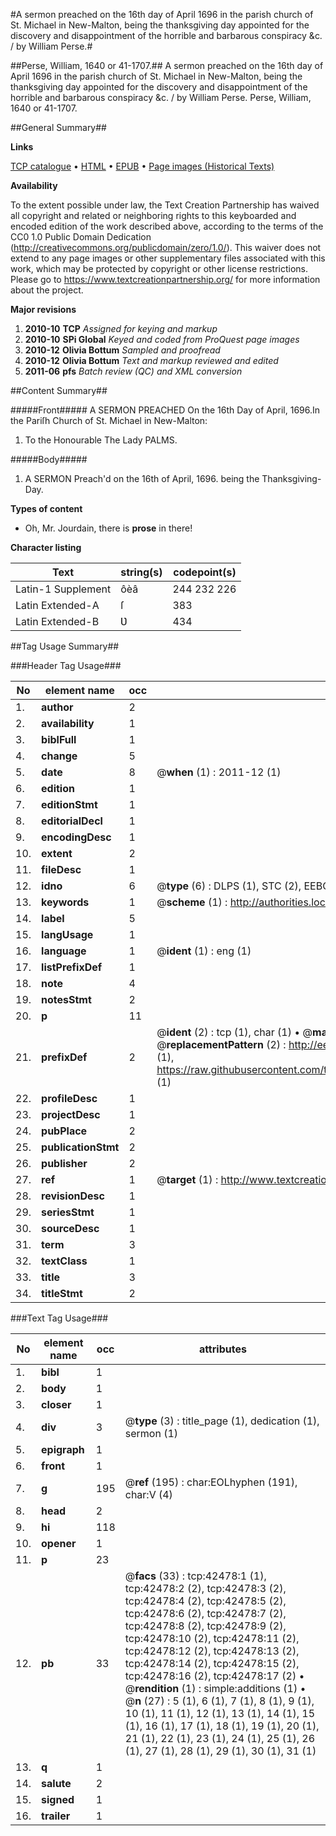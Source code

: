 #A sermon preached on the 16th day of April 1696 in the parish church of St. Michael in New-Malton, being the thanksgiving day appointed for the discovery and disappointment of the horrible and barbarous conspiracy &c. / by William Perse.#

##Perse, William, 1640 or 41-1707.##
A sermon preached on the 16th day of April 1696 in the parish church of St. Michael in New-Malton, being the thanksgiving day appointed for the discovery and disappointment of the horrible and barbarous conspiracy &c. / by William Perse.
Perse, William, 1640 or 41-1707.

##General Summary##

**Links**

[TCP catalogue](http://www.ota.ox.ac.uk/tcp/)  • 
[HTML](http://tei.it.ox.ac.uk/tcp/Texts-HTML/free/A54/A54465.html)  • 
[EPUB](http://tei.it.ox.ac.uk/tcp/Texts-EPUB/free/A54/A54465.epub) • 
[Page images (Historical Texts)](https://historicaltexts.jisc.ac.uk/eebo-09124451e)

**Availability**

To the extent possible under law, the Text Creation Partnership has waived all copyright and related or neighboring rights to this keyboarded and encoded edition of the work described above, according to the terms of the CC0 1.0 Public Domain Dedication (http://creativecommons.org/publicdomain/zero/1.0/). This waiver does not extend to any page images or other supplementary files associated with this work, which may be protected by copyright or other license restrictions. Please go to https://www.textcreationpartnership.org/ for more information about the project.

**Major revisions**

1. __2010-10__ __TCP__ *Assigned for keying and markup*
1. __2010-10__ __SPi Global__ *Keyed and coded from ProQuest page images*
1. __2010-12__ __Olivia Bottum__ *Sampled and proofread*
1. __2010-12__ __Olivia Bottum__ *Text and markup reviewed and edited*
1. __2011-06__ __pfs__ *Batch review (QC) and XML conversion*

##Content Summary##

#####Front#####
A SERMON PREACHED On the 16th Day of April, 1696.In the Pariſh Church of St. Michael in New-Malton: 
1. To the Honourable The Lady PALMS.

#####Body#####

1. A SERMON Preach'd on the 16th of April, 1696. being the Thanksgiving-Day.

**Types of content**

  * Oh, Mr. Jourdain, there is **prose** in there!

**Character listing**


|Text|string(s)|codepoint(s)|
|---|---|---|
|Latin-1 Supplement|ôèâ|244 232 226|
|Latin Extended-A|ſ|383|
|Latin Extended-B|Ʋ|434|

##Tag Usage Summary##

###Header Tag Usage###

|No|element name|occ|attributes|
|---|---|---|---|
|1.|__author__|2||
|2.|__availability__|1||
|3.|__biblFull__|1||
|4.|__change__|5||
|5.|__date__|8| @__when__ (1) : 2011-12 (1)|
|6.|__edition__|1||
|7.|__editionStmt__|1||
|8.|__editorialDecl__|1||
|9.|__encodingDesc__|1||
|10.|__extent__|2||
|11.|__fileDesc__|1||
|12.|__idno__|6| @__type__ (6) : DLPS (1), STC (2), EEBO-CITATION (1), OCLC (1), VID (1)|
|13.|__keywords__|1| @__scheme__ (1) : http://authorities.loc.gov/ (1)|
|14.|__label__|5||
|15.|__langUsage__|1||
|16.|__language__|1| @__ident__ (1) : eng (1)|
|17.|__listPrefixDef__|1||
|18.|__note__|4||
|19.|__notesStmt__|2||
|20.|__p__|11||
|21.|__prefixDef__|2| @__ident__ (2) : tcp (1), char (1)  •  @__matchPattern__ (2) : ([0-9\-]+):([0-9IVX]+) (1), (.+) (1)  •  @__replacementPattern__ (2) : http://eebo.chadwyck.com/downloadtiff?vid=$1&page=$2 (1), https://raw.githubusercontent.com/textcreationpartnership/Texts/master/tcpchars.xml#$1 (1)|
|22.|__profileDesc__|1||
|23.|__projectDesc__|1||
|24.|__pubPlace__|2||
|25.|__publicationStmt__|2||
|26.|__publisher__|2||
|27.|__ref__|1| @__target__ (1) : http://www.textcreationpartnership.org/docs/. (1)|
|28.|__revisionDesc__|1||
|29.|__seriesStmt__|1||
|30.|__sourceDesc__|1||
|31.|__term__|3||
|32.|__textClass__|1||
|33.|__title__|3||
|34.|__titleStmt__|2||


###Text Tag Usage###

|No|element name|occ|attributes|
|---|---|---|---|
|1.|__bibl__|1||
|2.|__body__|1||
|3.|__closer__|1||
|4.|__div__|3| @__type__ (3) : title_page (1), dedication (1), sermon (1)|
|5.|__epigraph__|1||
|6.|__front__|1||
|7.|__g__|195| @__ref__ (195) : char:EOLhyphen (191), char:V (4)|
|8.|__head__|2||
|9.|__hi__|118||
|10.|__opener__|1||
|11.|__p__|23||
|12.|__pb__|33| @__facs__ (33) : tcp:42478:1 (1), tcp:42478:2 (2), tcp:42478:3 (2), tcp:42478:4 (2), tcp:42478:5 (2), tcp:42478:6 (2), tcp:42478:7 (2), tcp:42478:8 (2), tcp:42478:9 (2), tcp:42478:10 (2), tcp:42478:11 (2), tcp:42478:12 (2), tcp:42478:13 (2), tcp:42478:14 (2), tcp:42478:15 (2), tcp:42478:16 (2), tcp:42478:17 (2)  •  @__rendition__ (1) : simple:additions (1)  •  @__n__ (27) : 5 (1), 6 (1), 7 (1), 8 (1), 9 (1), 10 (1), 11 (1), 12 (1), 13 (1), 14 (1), 15 (1), 16 (1), 17 (1), 18 (1), 19 (1), 20 (1), 21 (1), 22 (1), 23 (1), 24 (1), 25 (1), 26 (1), 27 (1), 28 (1), 29 (1), 30 (1), 31 (1)|
|13.|__q__|1||
|14.|__salute__|2||
|15.|__signed__|1||
|16.|__trailer__|1||
